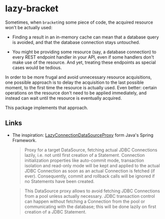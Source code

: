 # lazy-bracket

Sometimes, when `bracket`ing some piece of code, the acquired resource won't be
actually used:

- Finding a result in an in-memory cache can mean that a database query is
avoided, and that the database connection stays untouched. 

- You might be providing some resource (say, a database connection) to every
REST endpoint handler in your API, even if some handlers don't make use of the
resource. And yet, treating these endpoints as special cases would be tedious.

In order to be more frugal and avoid unnecessary resource acquisitions, one
possible approach is to delay the acquisition to the last possible moment, to
the first time the resource is actually used. Even better: certain operations
on the resource don't need to be applied immediately, and instead can wait
until the resource is eventually acquired.

This package implements that approach.

## Links

- The inspiration:
[LazyConnectionDataSourceProxy](https://docs.spring.io/spring-framework/docs/current/javadoc-api/org/springframework/jdbc/datasource/LazyConnectionDataSourceProxy.html)
form Java's Spring Framework.

  > Proxy for a target DataSource, fetching actual JDBC Connections lazily, i.e. not until first creation of a Statement. Connection initialization properties like auto-commit mode, transaction isolation and read-only mode will be kept and applied to the actual JDBC Connection as soon as an actual Connection is fetched (if ever). Consequently, commit and rollback calls will be ignored if no Statements have been created.

  > This DataSource proxy allows to avoid fetching JDBC Connections from a pool unless actually necessary. JDBC transaction control can happen without fetching a Connection from the pool or communicating with the database; this will be done lazily on first creation of a JDBC Statement.
